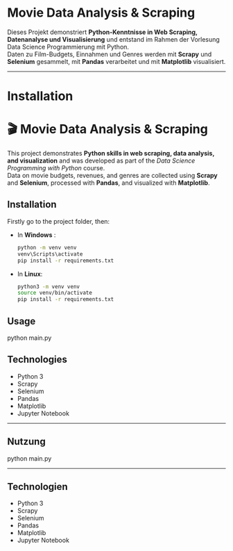 # Movie Data Analysis & Scraping

Dieses Projekt demonstriert **Python-Kenntnisse in Web Scraping, Datenanalyse und Visualisierung** und entstand im Rahmen der Vorlesung Data Science Programmierung mit Python.  
Daten zu Film-Budgets, Einnahmen und Genres werden mit **Scrapy** und **Selenium** gesammelt, mit **Pandas** verarbeitet und mit **Matplotlib** visualisiert.  

---
# Installation
# 🎬 Movie Data Analysis & Scraping

This project demonstrates **Python skills in web scraping, data analysis, and visualization** and was developed as part of the *Data Science Programming with Python* course.  
Data on movie budgets, revenues, and genres are collected using **Scrapy** and **Selenium**, processed with **Pandas**, and visualized with **Matplotlib**.  

## Installation
Firstly go to the project folder, then:
- In **Windows** :
  ```bash
  python -m venv venv
  venv\Scripts\activate
  pip install -r requirements.txt
  ```  
- In **Linux**:
  ```bash
  python3 -m venv venv
  source venv/bin/activate
  pip install -r requirements.txt
  ``` 

## Usage
python main.py  

## Technologies
- Python 3  
- Scrapy  
- Selenium  
- Pandas  
- Matplotlib  
- Jupyter Notebook  

---

## Nutzung
python main.py

---

## Technologien
- Python 3  
- Scrapy  
- Selenium
- Pandas  
- Matplotlib  
- Jupyter Notebook  